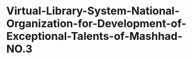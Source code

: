 # Virtual-Library-System-National-Organization-for-Development-of-Exceptional-Talents-of-Mashhad-NO.3
